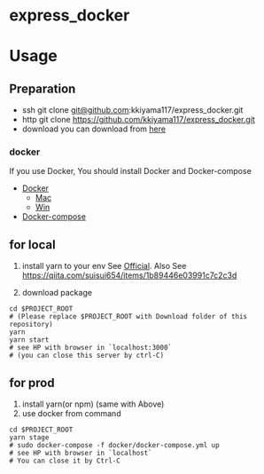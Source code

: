 # express_docker

# Usage 
## Preparation
- ssh
git clone git@github.com:kkiyama117/express_docker.git
- http
git clone https://github.com/kkiyama117/express_docker.git
- download
you can download from [here](https://github.com/kkiyama117/express_docker/archive/master.zip)

### docker
If you use Docker, You should install Docker and Docker-compose

- [Docker](https://docs.docker.com/install/)
  - [Mac](https://docs.docker.com/docker-for-mac/install/)
  - [Win](https://docs.docker.com/docker-for-windows/install/)
- [Docker-compose](https://docs.docker.com/compose/install/)

## for local 
1. install yarn to your env 
See [Official](https://yarnpkg.com/lang/ja/). 
Also See https://qiita.com/suisui654/items/1b89446e03991c7c2c3d

2. download package
```
cd $PROJECT_ROOT
# (Please replace $PROJECT_ROOT with Download folder of this repository)
yarn
yarn start
# see HP with browser in `localhost:3000`
# (you can close this server by ctrl-C)
``` 

## for prod
1. install yarn(or npm) (same with Above)
2. use docker from command
```$bash
cd $PROJECT_ROOT
yarn stage
# sudo docker-compose -f docker/docker-compose.yml up
# see HP with browser in `localhost`
# You can close it by Ctrl-C
```

